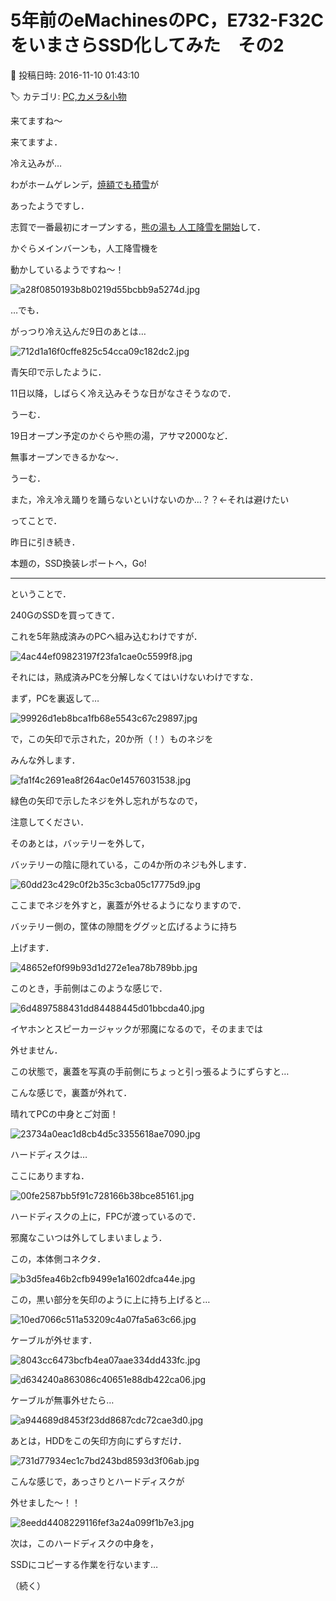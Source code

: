 # 5年前のeMachinesのPC，E732-F32CをいまさらSSD化してみた　その2

📅 投稿日時: 2016-11-10 01:43:10

🏷️ カテゴリ: [PC,カメラ&小物](c0d8caed13e597efe97b661a8ae56bed0.md)

来てますね～


来てますよ．


冷え込みが…





わがホームゲレンデ，[焼額でも積雪](https://www.facebook.com/yakebitaiyama/photos/a.533933973368620.1073741847.116999658395389/1130904557004889/?type=3&theater)が


あったようですし．





志賀で一番最初にオープンする，[熊の湯も
人工降雪を開始](http://ameblo.jp/kumakumanoyu/entry-12217896493.html)して．





かぐらメインバーンも，人工降雪機を


動かしているようですね～！




![a28f0850193b8b0219d55bcbb9a5274d.jpg](images/a28f0850193b8b0219d55bcbb9a5274d.jpg)







…でも．


がっつり冷え込んだ9日のあとは…




![712d1a16f0cffe825c54cca09c182dc2.jpg](images/712d1a16f0cffe825c54cca09c182dc2.jpg)




青矢印で示したように．


11日以降，しばらく冷え込みそうな日がなさそうなので．


うーむ．


19日オープン予定のかぐらや熊の湯，アサマ2000など．


無事オープンできるかな～．


うーむ．


また，冷え冷え踊りを踊らないといけないのか…？？←それは避けたい





ってことで．


昨日に引き続き．


本題の，SSD換装レポートへ，Go!





---





ということで．


240GのSSDを買ってきて．


これを5年熟成済みのPCへ組み込むわけですが．




![4ac44ef09823197f23fa1cae0c5599f8.jpg](images/4ac44ef09823197f23fa1cae0c5599f8.jpg)







それには，熟成済みPCを分解しなくてはいけないわけですな．


まず，PCを裏返して…




![99926d1eb8bca1fb68e5543c67c29897.jpg](images/99926d1eb8bca1fb68e5543c67c29897.jpg)




で，この矢印で示された，20か所（！）ものネジを


みんな外します．




![fa1f4c2691ea8f264ac0e14576031538.jpg](images/fa1f4c2691ea8f264ac0e14576031538.jpg)




緑色の矢印で示したネジを外し忘れがちなので，


注意してください．





そのあとは，バッテリーを外して，


バッテリーの陰に隠れている，この4か所のネジも外します．




![60dd23c429c0f2b35c3cba05c17775d9.jpg](images/60dd23c429c0f2b35c3cba05c17775d9.jpg)







ここまでネジを外すと，裏蓋が外せるようになりますので．


バッテリー側の，筐体の隙間をググッと広げるように持ち


上げます．




![48652ef0f99b93d1d272e1ea78b789bb.jpg](images/48652ef0f99b93d1d272e1ea78b789bb.jpg)




このとき，手前側はこのような感じで．




![6d4897588431dd84488445d01bbcda40.jpg](images/6d4897588431dd84488445d01bbcda40.jpg)




イヤホンとスピーカージャックが邪魔になるので，そのままでは


外せません．


この状態で，裏蓋を写真の手前側にちょっと引っ張るようにずらすと…





こんな感じで，裏蓋が外れて．


晴れてPCの中身とご対面！




![23734a0eac1d8cb4d5c3355618ae7090.jpg](images/23734a0eac1d8cb4d5c3355618ae7090.jpg)







ハードディスクは…


ここにありますね．




![00fe2587bb5f91c728166b38bce85161.jpg](images/00fe2587bb5f91c728166b38bce85161.jpg)




ハードディスクの上に，FPCが渡っているので．


邪魔なこいつは外してしまいましょう．


この，本体側コネクタ．




![b3d5fea46b2cfb9499e1a1602dfca44e.jpg](images/b3d5fea46b2cfb9499e1a1602dfca44e.jpg)




この，黒い部分を矢印のように上に持ち上げると…




![10ed7066c511a53209c4a07fa5a63c66.jpg](images/10ed7066c511a53209c4a07fa5a63c66.jpg)




ケーブルが外せます．




![8043cc6473bcfb4ea07aae334dd433fc.jpg](images/8043cc6473bcfb4ea07aae334dd433fc.jpg)









![d634240a863086c40651e88db422ca06.jpg](images/d634240a863086c40651e88db422ca06.jpg)




ケーブルが無事外せたら…




![a944689d8453f23dd8687cdc72cae3d0.jpg](images/a944689d8453f23dd8687cdc72cae3d0.jpg)




あとは，HDDをこの矢印方向にずらすだけ．




![731d77934ec1c7bd243bd8593d3f06ab.jpg](images/731d77934ec1c7bd243bd8593d3f06ab.jpg)




こんな感じで，あっさりとハードディスクが


外せました～！！




![8eedd4408229116fef3a24a099f1b7e3.jpg](images/8eedd4408229116fef3a24a099f1b7e3.jpg)







次は，このハードディスクの中身を，


SSDにコピーする作業を行ないます…


（続く）
